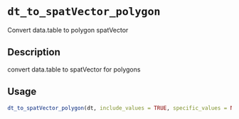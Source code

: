 # `dt_to_spatVector_polygon`

Convert data.table to polygon spatVector


## Description

convert data.table to spatVector for polygons


## Usage

```r
dt_to_spatVector_polygon(dt, include_values = TRUE, specific_values = NULL)
```


